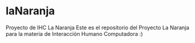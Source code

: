 # laNaranja
Proyecto de IHC La Naranja
Este es el repositorio del Proyecto La Naranja para la materia de Interacción Humano Computadora
:)
